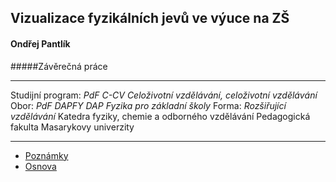 ## Vizualizace fyzikálních jevů ve výuce na ZŠ

#### Ondřej Pantlík

#####Závěrečná práce

___

Studijní program: *PdF C-CV Celoživotní vzdělávání, celoživotní vzdělávání*
Obor: *PdF DAPFY DAP Fyzika pro základní školy*
Forma: *Rozšiřující vzdělávání*
Katedra fyziky, chemie a odborného vzdělávání
Pedagogická fakulta Masarykovy univerzity
___
* [Poznámky](poznamky.md)
* [Osnova](osnova.md)
